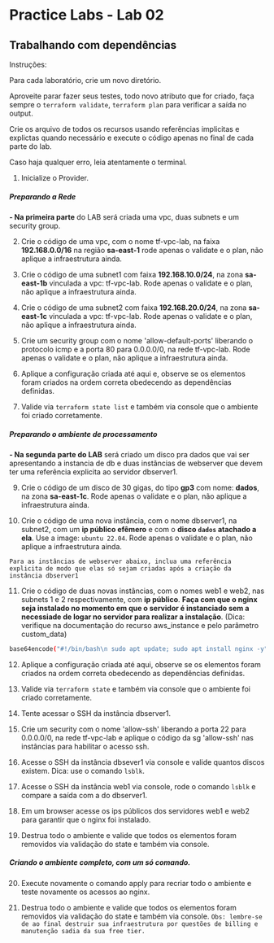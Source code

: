 # Practice Labs - Lab 02

## Trabalhando com dependências

Instruções:

Para cada laboratório, crie um novo diretório.

Aproveite parar fazer seus testes, todo novo atributo que for criado, faça sempre o `terraform validate`, `terraform plan` para verificar a saída no output.

Crie os arquivo de todos os recursos usando referências implicitas e explictas quando necessário e execute o código apenas no final de cada parte do lab.

Caso haja qualquer erro, leia atentamente o terminal.

1. Inicialize o Provider.

##### Preparando a Rede

**- Na primeira parte** do LAB será criada uma vpc, duas subnets e um security group.

2. Crie o código de uma vpc, com o nome tf-vpc-lab, na faixa **192.168.0.0/16** na região **sa-east-1** rode apenas o validate e o plan, não aplique a infraestrutura ainda.

3. Crie o código de uma subnet1 com faixa **192.168.10.0/24**, na zona **sa-east-1b** vinculada a vpc: tf-vpc-lab. Rode apenas o validate e o plan, não aplique a infraestrutura ainda.

4. Crie o código de uma subnet2 com faixa **192.168.20.0/24**, na zona **sa-east-1c** vinculada a vpc: tf-vpc-lab. Rode apenas o validate e o plan, não aplique a infraestrutura ainda.

5. Crie um security group com o nome 'allow-default-ports' liberando o protocolo icmp e a porta 80 para 0.0.0.0/0, na rede tf-vpc-lab. Rode apenas o validate e o plan, não aplique a infraestrutura ainda.

6. Aplique a configuração criada até aqui e, observe se os elementos foram criados na ordem correta obedecendo as dependências definidas.

7. Valide via `terraform state list` e também via console que o ambiente foi criado corretamente.

##### Preparando o ambiente de processamento

**- Na segunda parte do LAB** será criado um disco pra dados que vai ser apresentando a instancia de db e duas instâncias de webserver que devem ter uma referência explicita ao servidor dbserver1.

9. Crie o código de um disco de 30 gigas, do tipo **gp3** com nome: **dados**, na zona **sa-east-1c**. Rode apenas o validate e o plan, não aplique a infraestrutura ainda.

10. Crie o código de uma nova instância, com o nome dbserver1, na subnet2, com um **ip público efêmero** e com o **disco `dados` atachado a ela**. Use a image: `ubuntu 22.04`. Rode apenas o validate e o plan, não aplique a infraestrutura ainda.

`
Para as instâncias de webserver abaixo, inclua uma referência explicita de modo que elas só sejam criadas após a criação da instância dbserver1
`

11. Crie o código de duas novas instâncias, com o nomes web1 e web2, nas subnets 1 e 2 respectivamente, com **ip público**. **Faça com que o nginx seja instalado no momento em que o servidor é instanciado sem a necessiade de logar no servidor para realizar a instalação**. (Dica: verifique na documentação do recurso aws_instance e pelo parâmetro custom_data)

```sh Parâmetro do user data instalação Nginx:
base64encode("#!/bin/bash\n sudo apt update; sudo apt install nginx -y")
```

12. Aplique a configuração criada até aqui, observe se os elementos foram criados na ordem correta obedecendo as dependências definidas.

13. Valide via `terraform state` e também via console que o ambiente foi criado corretamente.

14. Tente acessar o SSH da instância dbserver1.

15. Crie um security com o nome 'allow-ssh' liberando a porta 22 para 0.0.0.0/0, na rede tf-vpc-lab e aplique o código da sg 'allow-ssh'  nas instâncias para habilitar o acesso ssh.

16. Acesse o SSH da instância dbsever1 via console e valide quantos discos existem. Dica: use o comando `lsblk`.

17. Acesse o SSH da instância web1 via console, rode o comando `lsblk` e compare a saída com a do dbserver1.

18. Em um browser acesse os ips públicos dos servidores web1 e web2 para garantir que o nginx foi instalado.

19. Destrua todo o ambiente e valide que todos os elementos foram removidos via validação do state e também via console.

##### Criando o ambiente completo, com um só comando.

20. Execute novamente o comando apply para recriar todo o ambiente e teste novamente os acessos ao nginx.

21. Destrua todo o ambiente e valide que todos os elementos foram removidos via validação do state e também via console.
`
Obs: lembre-se de ao final destruir sua infraestrutura por questões de billing e manutenção sadia da sua free tier.
`


